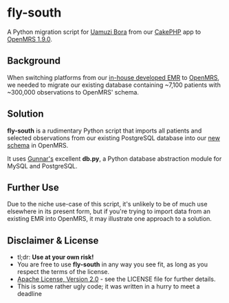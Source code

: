 fly-south
=========

A Python migration script for [Uamuzi Bora][1] from our [CakePHP][2] app
to [OpenMRS 1.9.0][3].

Background
----------
When switching platforms from our [in-house developed EMR][4] to
[OpenMRS][3], we needed to migrate our existing database containing ~7,100
patients with ~300,000 observations to OpenMRS' schema.

Solution
--------
**fly-south** is a rudimentary Python script that imports all patients
and selected observations from our existing PostgreSQL database
into our [new schema][5] in OpenMRS.

It uses [Gunnar's][6] excellent **db.py**, a Python database abstraction
module for MySQL and PostgreSQL.

Further Use
-----------
Due to the niche use-case of this script, it's unlikely to be of much use
elsewhere in its present form, but if you're trying to import data from
an existing EMR into OpenMRS, it may illustrate one approach to a
solution.

Disclaimer & License
--------------------
 * tl;dr: **Use at your own risk!**
 * You are free to use **fly-south** in any way you see fit, as long as you respect the terms of the license.
  * [Apache License, Version 2.0](http://www.apache.org/licenses/LICENSE-2.0) - see the LICENSE file for further details.
 * This is some rather ugly code; it was written in a hurry to meet a deadline 

[1]: http://uamuzibora.com
[2]: http://cakephp.org
[3]: http://openmrs.org
[4]: https://github.com/uamuzibora/uamuzi-bora
[5]: https://github.com/uamuzibora/nafasi
[6]: https://github.com/gulfa